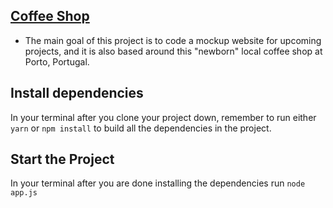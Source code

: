 ## [Coffee Shop](https://vast-garden-39328.herokuapp.com/)

- The main goal of this project is to code a mockup website for upcoming projects, and it is also based around this "newborn" local coffee shop at Porto, Portugal.

## Install dependencies

In your terminal after you clone your project down, remember to run either `yarn` or `npm install` to build all the dependencies in the project.

## Start the Project

In your terminal after you are done installing the dependencies run `node app.js`
